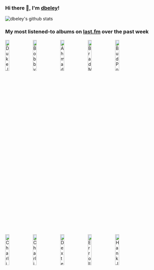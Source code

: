 ### Hi there 👋, I'm [dbeley](https://dbeley.ovh/en)!

![dbeley's github stats](https://github-readme-stats.vercel.app/api?username=dbeley)

### My most listened-to albums on [last.fm](https://www.last.fm/user/d_beley) over the past week

[<img src='https://lastfm.freetls.fastly.net/i/u/300x300/91f56f1ef9e351a42af6a908b4255aa3.jpg' width='16%' height='16%' alt='Duke Jordan - Flight to Jordan'>](https://www.last.fm/music/duke%2bjordan/flight%2bto%2bjordan)&nbsp;
[<img src='https://lastfm.freetls.fastly.net/i/u/300x300/9f2d13adedefed75eba2f545fc65659d.jpg' width='16%' height='16%' alt='Bobby Timmons - This Here Is Bobby Timmons'>](https://www.last.fm/music/bobby%2btimmons/this%2bhere%2bis%2bbobby%2btimmons)&nbsp;
[<img src='https://lastfm.freetls.fastly.net/i/u/300x300/f1f0ad12ae4c8556e149a34718f4653d.jpg' width='16%' height='16%' alt='Ahmad Jamal - Tranquility'>](https://www.last.fm/music/ahmad%2bjamal/tranquility)&nbsp;
[<img src='https://lastfm.freetls.fastly.net/i/u/300x300/b7a86fff37d74bcacb8bba15e03ed121.jpg' width='16%' height='16%' alt='Brad Mehldau Trio - Live at Stockholm Concerthouse'>](https://www.last.fm/music/brad%2bmehldau%2btrio/live%2bat%2bstockholm%2bconcerthouse)&nbsp;
[<img src='https://lastfm.freetls.fastly.net/i/u/300x300/a9fe39230256a4accc7f7f9f9fe6bd99.jpg' width='16%' height='16%' alt='Bud Powell - The Complete Blue Note and Roost Recordings'>](https://www.last.fm/music/bud%2bpowell/the%2bcomplete%2bblue%2bnote%2band%2broost%2brecordings)&nbsp;
<br>
[<img src='https://lastfm.freetls.fastly.net/i/u/300x300/ed4578850df3ba21902eabcf7c5707b5.jpg' width='16%' height='16%' alt='Charlie Parker - Charlie Parker With Strings'>](https://www.last.fm/music/charlie%2bparker/charlie%2bparker%2bwith%2bstrings)&nbsp;
[<img src='https://lastfm.freetls.fastly.net/i/u/300x300/78ff73f2f614a8533280f28637daedc6.jpg' width='16%' height='16%' alt='Charlie Parker - Yardbird Suite: The Ultimate Charlie Parker Collection'>](https://www.last.fm/music/charlie%2bparker/yardbird%2bsuite%253a%2bthe%2bultimate%2bcharlie%2bparker%2bcollection)&nbsp;
[<img src='https://lastfm.freetls.fastly.net/i/u/300x300/08e5e8f8d2b7ca0eeffc460018e3a096.jpg' width='16%' height='16%' alt='Dexter Gordon - Dexter Blows Hot and Cool'>](https://www.last.fm/music/dexter%2bgordon/dexter%2bblows%2bhot%2band%2bcool)&nbsp;
[<img src='https://lastfm.freetls.fastly.net/i/u/300x300/72d0a7e1224342dca9b75fda2777fa0f.jpg' width='16%' height='16%' alt='Erroll Garner - Solitaire'>](https://www.last.fm/music/erroll%2bgarner/solitaire)&nbsp;
[<img src='https://lastfm.freetls.fastly.net/i/u/300x300/c5e3a2960ce8af5af92ac0e555655353.jpg' width='16%' height='16%' alt='Hank Jones - Bop Redux'>](https://www.last.fm/music/hank%2bjones/%2527bop%2bredux)&nbsp;
<br>
